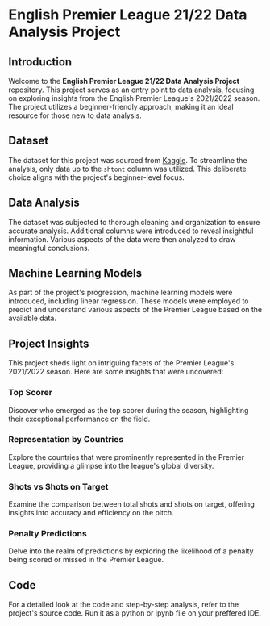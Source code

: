 
# English Premier League 21/22 Data Analysis Project 

## Introduction
Welcome to the **English Premier League 21/22 Data Analysis Project** repository. This project serves as an entry point to data analysis, focusing on exploring insights from the English Premier League's 2021/2022 season. The project utilizes a beginner-friendly approach, making it an ideal resource for those new to data analysis.

## Dataset
The dataset for this project was sourced from [Kaggle](https://www.kaggle.com/datasets/xibilolu/epl21). To streamline the analysis, only data up to the `shtont` column was utilized. This deliberate choice aligns with the project's beginner-level focus.

## Data Analysis
The dataset was subjected to thorough cleaning and organization to ensure accurate analysis. Additional columns were introduced to reveal insightful information. Various aspects of the data were then analyzed to draw meaningful conclusions.

## Machine Learning Models
As part of the project's progression, machine learning models were introduced, including linear regression. These models were employed to predict and understand various aspects of the Premier League based on the available data.

## Project Insights
This project sheds light on intriguing facets of the Premier League's 2021/2022 season. Here are some insights that were uncovered:

### Top Scorer
Discover who emerged as the top scorer during the season, highlighting their exceptional performance on the field.

### Representation by Countries
Explore the countries that were prominently represented in the Premier League, providing a glimpse into the league's global diversity.

### Shots vs Shots on Target
Examine the comparison between total shots and shots on target, offering insights into accuracy and efficiency on the pitch.

### Penalty Predictions
Delve into the realm of predictions by exploring the likelihood of a penalty being scored or missed in the Premier League.

## Code
For a detailed look at the code and step-by-step analysis, refer to the project's source code. Run it as a python or ipynb file on your preffered IDE.

